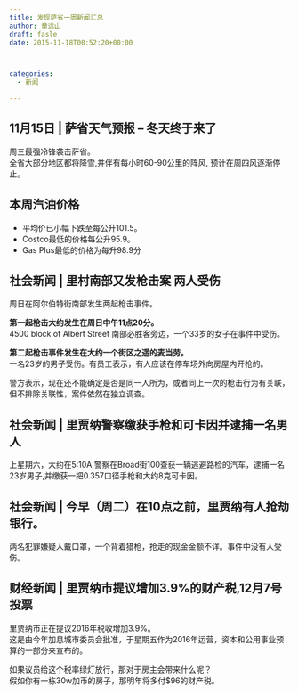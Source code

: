 ```yaml
---
title: 发现萨省一周新闻汇总
author: 童远山
draft: fasle
date: 2015-11-18T00:52:20+00:00



categories:
  - 新闻

---
```

## 11月15日 | 萨省天气预报 &#8211; 冬天终于来了

周三最强冷锋袭击萨省。  
全省大部分地区都将降雪,并伴有每小时60-90公里的阵风, 预计在周四风逐渐停止。

## 本周汽油价格

  * 平均价已小幅下跌至每公升101.5。
  * Costco最低的价格每公升95.9。
  * Gas Plus最低的价格为每升98.9分

## 社会新闻 | 里村南部又发枪击案 两人受伤

周日在阿尔伯特街南部发生两起枪击事件。

**第一起枪击大约发生在周日中午11点20分。**  
4500 block of Albert Street 南部必胜客旁边，一个33岁的女子在事件中受伤。

**第二起枪击事件发生在大约一个街区之遥的麦当劳。**  
一名23岁的男子受伤。有员工表示，有人应该在停车场外向房屋内开枪的。

警方表示，现在还不能确定是否是同一人所为，或者同上一次的枪击行为有关联，但不排除关联性，案件依然在独立调查。

## 社会新闻 | 里贾纳警察缴获手枪和可卡因并逮捕一名男人

上星期六，大约在5:10A,警察在Broad街100查获一辆逃避路检的汽车，逮捕一名23岁男子,并缴获一把0.357口径手枪和大约8克可卡因。

## 社会新闻 | 今早（周二）在10点之前，里贾纳有人抢劫银行。

两名犯罪嫌疑人戴口罩，一个背着猎枪，抢走的现金金额不详。事件中没有人受伤。

## 财经新闻 | 里贾纳市提议增加3.9%的财产税,12月7号投票

里贾纳市正在提议2016年税收增加3.9%。  
这是由今年加息城市委员会批准，于星期五作为2016年运营，资本和公用事业预算的一部分来宣布的。

如果议员给这个税率绿灯放行，那对于房主会带来什么呢？  
假如你有一栋30w加币的房子，那明年将多付$96的财产税。